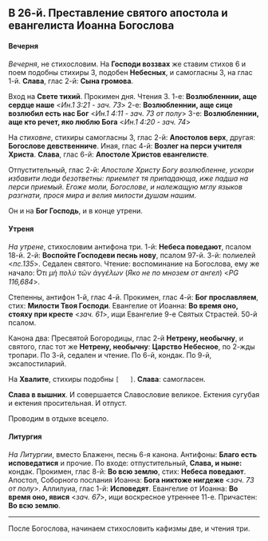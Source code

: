 
## В 26-й. Преставление святого апостола и евангелиста Иоанна Богослова

#### Вечерня

*Вечерня*, не стихословим. На **Господи воззвах** же ставим стихов 6 и поем подобны стихиры 3,
подобен **Небесных**, и самогласны 3, на глас 1-й. **Слава**, глас 2-й: **Сына громова**.

Вход на **Свете тихий**. Прокимен дня. Чтения 3. 1-е: **Возлюбленнии, аще сердце наше** <*Ин.1 3:21 - зач. 73*> 
2-е: **Возлюбленнии, аще сице возлюбил есть нас Бог** <*Ин.1 4:11 - зач. 73 от полу*>
3-e: **Возлюбленнии, аще кто речет, яко люблю Бога** <*Ин.1 4:20 - зач. 74*>

На *стиховне*, стихиры самогласны 3, глас 2-й: **Апостолов верх**, другая: **Богослове девственниче**. 
Иная, глас 4-й: **Возлег на перси учителя Христа**. **Слава**, глас 6-й: **Апостоле Христов евангелисте**.  

Отпустительный, глас 2-й: *Апостоле Христу Богу возлюбленне, ускори избавити люди безответны: приемлет 
тя припадающа, иже падша на перси приемый. Егоже моли, Богослове, и належащую мглу языков разгнати, 
прося мира и велия милости душам нашим*.

Он и на **Бог Господь**, и в конце утрени.

#### Утреня

*На утрене*, стихословим антифона три. 1-й: **Небеса поведают**, псалом 18-й. 
2-й: **Воспойте Господеви песнь нову**, псалом 97-й. 3-й: полиелей <*пс.135*>. Седален святого. 
Чтение: воспоминание на Богослова, ему же начало: *̔́Οτι μὴ πολὺ τῶν ἀγγέλων* (*Яко не по мнозем от ангел*) 
<*PG 116,684*>. 

Степенны, антифон 1-й, глас 4-й. Прокимен, глас 4-й: **Бог прославляем**, стих: **Милости 
Твоя Господи**. Евангелие от Иоанна: **Во время оно, стояху при кресте** <*зач. 61*>, ищи 
Евангелие 9-е Святых Страстей. 50-й псалом. 

Канона два: Пресвятой Богородицы, глас 2-й **Нетрену, необычну**, и святого, глас тот же 
**Нетрену, необычну**: **Царство Небесное**, по 2-жды тропари. По 3-й, седален и чтение. 
По 6-й, кондак. По 9-й, эксапостиларий. 

На **Хвалите**, стихиры подобны `[   ]`. **Слава**: самогласен.

**Слава в вышних**. И совершается Славословие великое. Ектения сугубая и ектения просительная. 
И отпуст.

Проводим в отдыхе всецело.

#### Литургия

*На Литургии*, вместо Блаженн, песнь 6-я канона. Антифоны: **Благо есть исповедатися** 
и прочие. По входе: отпустительный, **Слава, и ныне:** кондак. 
Прокимен, глас 8-й: **Во всю землю**, стих: **Небеса поведают**. 
Апостол, Соборного послания Иоанна: **Бога никтоже нигдеже** <*зач. 73 от полу*>. 
Аллилуиа, глас 1-й: **Исповедят**. 
Евангелие от Иоанна: **Во время оно, явися** <*зач. 67*>, ищи воскресное утреннее 11-е. 
Причастен: **Во всю землю**.

---

После Богослова, начинаем стихословить кафизмы две, и чтения три.
